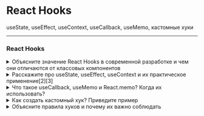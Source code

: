 # React Hooks

useState, useEffect, useContext, useCallback, useMemo, кастомные хуки

---

### React Hooks

<details>
  <summary>Объясните значение React Hooks в современной разработке и чем они отличаются от классовых компонентов</summary>
  # Значение React Hooks в современной разработке и отличие от классовых компонентов

**React Hooks** — это функции, которые позволяют "подключаться" к возможностям React (таким как состояние, контекст, side effects) прямо в функциональных компонентах, без использования классов[1][2].

## Почему Hooks стали важны для современной разработки?

### 1. **Стандарт современного React**

- Начиная с версии 16.8 (2019), Hooks стали **основным способом управления состоянием и жизненным циклом** компонента.
- В 2025 году почти все новые проекты и актуальные библиотеки используют Hooks, а классы применяются в основном при поддержке legacy-кода[1][3].

### 2. **Синтаксическая простота и читаемость**

- Функциональный компонент с хуками намного проще и короче, чем классовый аналог. Нет `this`, нет конструкторов, нет сложных привязок методов:

  ```js
  // Классовый компонент
  class Counter extends React.Component {
    state = { value: 0 };
    increment = () => this.setState({ value: this.state.value + 1 });
    render() {
      return <button onClick={this.increment}>{this.state.value}</button>;
    }
  }

  // Функциональный компонент с useState
  function Counter() {
    const [value, setValue] = useState(0);
    return <button onClick={() => setValue(value + 1)}>{value}</button>;
  }
  ```

- Это повышает читаемость и снижает entry barrier для новичков[2][3].

### 3. **Переиспользование логики (custom hooks)**

- Hooks позволяют выносить бизнес-логику в отдельные функции — **кастомные хуки**. Их можно переиспользовать в разных компонентах без HOC и render props[2][4].
  ```js
  // Пример кастомного hook'а
  function useUserData(userId) {
    const [user, setUser] = useState(null);
    useEffect(() => {
      fetchUser(userId).then(setUser);
    }, [userId]);
    return user;
  }
  // Использование
  function UserCard({ userId }) {
    const user = useUserData(userId);
    return <div>{user?.name}</div>;
  }
  ```

### 4. **Лучшая композиция и организация кода**

- Вместо того чтобы разносить связанную логику по разным lifecycle-методам класса, хуки позволяют **группировать связанную логику** рядом друг с другом внутри одного компонента (разделение concern'ов)[4][1].

### 5. **Гибкость и современные возможности**

- Хуки (например, `useEffect`, `useReducer`, `useContext`) дают доступ ко всем возможностям React, в том числе тем, которые были доступны только в классах — управлению побочными эффектами, сложным состоянием, референсам, подпискам и т.д.[2][4].
- Hooks легко интегрируются с TypeScript, новым Concurrent Mode, Suspense и прочими новшествами последних лет[1].

## Ключевые отличия Hooks от классовых компонентов

| Аспект               | Хуки (Hooks)                          | Классовые компоненты              |
| -------------------- | ------------------------------------- | --------------------------------- |
| Синтаксис            | Обычные функции                       | Наследование от `React.Component` |
| Управление state     | `useState`, `useReducer`              | this.state, this.setState         |
| Жизненный цикл       | `useEffect`                           | componentDidMount/Update/Unmount  |
| Переиспользование    | Кастомные хуки                        | HOC/render props                  |
| Читаемость           | Проще и короче                        | Более многословные                |
| Связка с `this`      | Нет                                   | Необходимость bind-ить методы     |
| Производительность   | Более гибкая оптимизация              | Более громоздкая архитектура      |
| Современные паттерны | Поддерживаются (Suspense, Concurrent) | Ограничено                        |

## Из чего складывается сила Hooks?

- **Меньше boilerplate и ошибок**: не нужно помнить о bind, замыканиях, странностях setState[3][2].
- **Масштабируемость и удобство поддержки**: код становится чище, логику проще тестировать и документировать.
- **Фокус на функциональном стиле**: в функциональных компонентах вся логика внутри функций, что упрощает композицию.
- **Поддержка будущих возможностей React**: все новые фичи (например, server components) и лучшие практики разрабатываются с расчетом на Hooks[1][3].

## Советы на собеседовании

**Кратко объясняйте:**

- Hooks разрешают использовать state, эффекты, context и другие возможности React в функциональных компонентах.
- Они делают код чище, короче, более реиспользуемым и легче к поддержке.
- Классы поддерживаются ради совместимости, но современный React-разработчик должен уметь работать с Hooks — это индустриальный стандарт.

**Для глубокого ответа:** расскажите о custom hooks, композиции, современном workflow (TypeScript, Suspense, useTransition и т.д.).

**Вывод:**  
Hooks — сердце современной разработки на React. Они делают код проще, чище, позволяют реализовывать современные паттерны и значительно улучшают опыт разработки по сравнению с классами[1][3][2].

</details>
<details>
  <summary>Расскажите про useState, useEffect, useContext и их практическое применение[2][3]</summary>

# React Hooks: useState, useEffect, useContext и их практическое применение

Давайте коротко и по существу: эти три хука — основа любой современной работы с React. Рассмотрим, что делает каждый и как их использовать на практике.

## 1. **useState**

### Что такое

Позволяет добавлять состояние (state) в функциональный компонент.

### Синтаксис

```js
import { useState } from "react";

const [value, setValue] = useState(initialValue);
```

- `value`: текущее значение состояния.
- `setValue`: функция для обновления состояния.
- `initialValue`: начальное значение (любого типа: число, строка, объект, массив).

### Практические примеры

**a. Управление числовым состоянием (счетчик):**

```js
const [count, setCount] = useState(0);

<button onClick={() => setCount(count + 1)}>{count}</button>;
```

**b. Управление состоянием формы:**

```js
const [username, setUsername] = useState("");
<input value={username} onChange={(e) => setUsername(e.target.value)} />;
```

**c. Сложное состояние — объект:**

```js
const [profile, setProfile] = useState({ name: "", age: 0 });
setProfile((prev) => ({ ...prev, name: "Alice" }));
```

## 2. **useEffect**

### Что такое

Позволяет выполнять **побочные эффекты** (side effects) в компонентах: запросы к API, подписки, манипуляции с DOM и т.д.

### Синтаксис

```js
import { useEffect } from "react";

useEffect(() => {
  // side-effect logic (например, fetch, подписка)
  return () => {
    // cleanup logic (при размонтировании или перед повторным выполнением)
  };
}, [deps]);
```

- Основная функция выполняется после первого рендера и **каждого изменения зависимостей** в массиве `deps`.
- Возвращаемая функция внутри useEffect — это cleanup (очистка), вызовется при демонтировании или изменении deps.

### Практические примеры

**a. Получение данных с сервера:**

```js
useEffect(() => {
  fetch("/api/user")
    .then((r) => r.json())
    .then((data) => setUser(data));
}, []); // [] — только при монтировании
```

**b. Подписка на события и очистка:**

```js
useEffect(() => {
  const onResize = () => setWidth(window.innerWidth);
  window.addEventListener("resize", onResize);
  return () => window.removeEventListener("resize", onResize);
}, []);
```

**c. Запуск эффекта при изменении props или state:**

```js
useEffect(() => {
  // этот код выполнится после каждого изменения searchTerm
  fetch(`/api/search?q=${searchTerm}`);
}, [searchTerm]);
```

## 3. **useContext**

### Что такое

Позволяет получать доступ к **глобальным данным** из любого уровня вложенности компонента — решает проблему prop drilling, когда одни и те же данные приходится прокидывать через несколько уровней компонентов.

### Синтаксис

```js
import { useContext } from "react";

const value = useContext(MyContext);
```

- `MyContext` создаётся через `React.createContext()` и оборачивается в провайдер (`<MyContext.Provider value={...}>`).

### Практические примеры

**a. Theme Context (переключение темы):**

```js
const ThemeContext = React.createContext();

function ThemeProvider({ children }) {
  const [theme, setTheme] = useState("light");
  const toggle = () => setTheme((t) => (t === "light" ? "dark" : "light"));
  return (
    <ThemeContext.Provider value={{ theme, toggle }}>
      {children}
    </ThemeContext.Provider>
  );
}

function ThemedButton() {
  const { theme, toggle } = useContext(ThemeContext);
  return (
    <button
      style={{ background: theme === "dark" ? "#333" : "#fff" }}
      onClick={toggle}
    >
      Toggle theme
    </button>
  );
}
```

**b. User Context:**

```js
const UserContext = React.createContext();

function Profile() {
  const user = useContext(UserContext);
  return <div>{user?.name}</div>;
}
```

**Практические best practices**:

- Используйте context для действительно глобальных данных (тема, авторизация, язык и т.п.)
- Не злоупотребляйте context для локального состояния.
  [1][2][3]

## Краткие выводы

- **useState** — позволяет делать интерактивные формы, счетчики, динамические UI.
- **useEffect** — подключает сайд-эффекты и реагирует на изменения данных/props.
- **useContext** — делится глобальными данными прямо между компонентами любой вложенности.

Современный React невозможно представить без этих хуков — ими пользуются практически во всех продакшн-проектах. Умение применять их — ключ к гибкому, масштабируемому и чистому коду!

</details>
<details>
  <summary>Что такое useCallback, useMemo и React.memo? Когда их использовать?</summary>
  # Что такое useCallback, useMemo и React.memo? Когда их использовать?

Эти инструменты служат для **оптимизации производительности** в React-приложениях, помогая избежать ненужных рендеров и затратных вычислений. Давайте разберём, как они работают и когда их действительно стоит применять.

## 1. **useCallback**

**useCallback** — хук, который возвращает "мемоизированную" (кэшированную) версию функции, которая будет сохранять одну и ту же ссылку между рендерами, если не изменились значения в массиве зависимостей.

**Когда использовать:**

- Когда функция передаётся как prop в дочерний компонент, особенно если этот компонент обёрнут в `React.memo`.
- Когда функция используется как зависимость в другом хуке (например, в useEffect или useMemo).
- Для предотвращения ненужных ререндеров дочернего компонента, который зависит от ссылочной идентичности функции[1][2][3].

**Пример:**

```js
const handleClick = useCallback(() => {
  setCount(count + 1);
}, [count]);

<MyButton onClick={handleClick} />;
```

## 2. **useMemo**

**useMemo** — хук, который вычисляет и запоминает результат функции. В отличие от useCallback, useMemo кэширует именно результат (например, объект, массив или результат сложных вычислений), а не саму функцию.

**Когда использовать:**

- Для кэширования затратных вычислений (например, сортировка большого массива, фильтрация, рендер длинных списков).
- Для создания объектов или массивов, которые выступают зависимостями в других хуках или пропсах дочерних компонентов[4][5][6][7].

**Пример:**

```js
const filteredList = useMemo(() => {
  return list.filter((item) => item.active);
}, [list]);
```

## 3. **React.memo**

**React.memo** — HOC (Higher Order Component), который кэширует (мемоизирует) результат рендера функционального компонента. Если пропсы не изменились по ссылке (`===`), React пропустит повторный рендер компонента.

**Когда использовать:**

- Для функциональных компонентов, которые получают пропсы и часто могут получать те же значения пропсов между рендерами (например, элементы списков).
- Когда дочерний компонент тяжёлый или содержит большие поддеревья и рерисовывается слишком часто лишь потому, что родитель обновляется.

**Пример:**

```js
const MyButton = React.memo(function MyButton({ onClick, label }) {
  // ...рендер
});
```

## Сценарии применения и best practices

- Не стоит использовать эти инструменты "везде" — это преждевременная оптимизация, которая может только усложнить код и ухудшить производительность из-за избыточных кешей[8][9][10].
- Используйте `useMemo` и `useCallback`, если:
  - вычисления действительно ресурсоёмкие, либо функция/значение передаются глубоко по дереву пропсов и есть реальные проблемы с производительностью;
  - дочерний компонент или хук реально выигрывает от их применения (например, есть лишние ререндеры).
- Используйте `React.memo`, если компонент получает простые/примитивные пропсы, которые не меняются часто и не передаются как новые объекты/функции на каждое обновление[3][11].

## Краткое сравнение

| Инструмент    | Что кэширует         | Когда нужен                                                                         |
| ------------- | -------------------- | ----------------------------------------------------------------------------------- |
| `useCallback` | Ссылку на функцию    | Когда функция передаётся дочернему компоненту или используется как зависимость хука |
| `useMemo`     | Результат вычисления | Когда есть затратные вычисления или создаётся сложный объект/массив                 |
| `React.memo`  | Сам компонент        | Когда компонент рендерится с одними и теми же пропсами часто                        |

**Вывод:**  
useCallback, useMemo и React.memo нужны для точечной, осознанной оптимизации: они полезны, если в проекте реально есть проблема лишних ререндеров или дорогих вычислений. Без внимания к производительности, их избыточное применение может сделать только хуже. Всегда профилируйте приложение и анализируйте настоящие bottlenecks, прежде чем внедрять подобные оптимизации[2][6][3].

</details>
<details>
  <summary>Как создать кастомный хук? Приведите пример</summary>
  # Как создать кастомный хук в React? Пример и объяснение

**Кастомный хук** (custom hook) — это функция, название которой всегда начинается с `use`, и внутри которой можно использовать любые стандартные хуки (`useState`, `useEffect`, `useContext` и др.). Кастомные хуки позволяют переиспользовать логику между разными компонентами, не плодя HOC и render-props структуры[1][2][3][4].

## Как создать кастомный хук

**Алгоритм:**

1. Назовите функцию по шаблону `useWhatItDoes`.
2. Используйте внутри любые стандартные хуки.
3. Возвращайте любые значения, необходимые компонентам: данные, методы, объекты и т.п.
4. Используйте этот хук в компонентах так же, как стандартные (`useState`, `useEffect`, ...).

### Простой пример 1: useToggle

```javascript
import { useState } from "react";

// Хук для переключения булевого состояния
function useToggle(initialValue = false) {
  const [state, setState] = useState(initialValue);
  const toggle = () => setState((prev) => !prev);
  return [state, toggle];
}

export default useToggle;
```

#### Использование:

```javascript
function Demo() {
  const [isOpen, toggleOpen] = useToggle(false);

  return (
    <div>
      <button onClick={toggleOpen}>{isOpen ? "Скрыть" : "Показать"}</button>
      {isOpen && <p>Отображаемый текст</p>}
    </div>
  );
}
```

### Пример 2: useFetch — универсальный хук для запроса данных

```javascript
import { useState, useEffect } from "react";

function useFetch(url) {
  const [data, setData] = useState(null);
  const [loading, setLoading] = useState(true);
  const [error, setError] = useState(null);

  useEffect(() => {
    let ignore = false;
    setLoading(true);
    setError(null);

    fetch(url)
      .then((res) => {
        if (!res.ok) throw new Error("Ошибка загрузки");
        return res.json();
      })
      .then((json) => {
        if (!ignore) setData(json);
      })
      .catch((err) => {
        if (!ignore) setError(err);
      })
      .finally(() => {
        if (!ignore) setLoading(false);
      });

    return () => {
      ignore = true;
    };
  }, [url]);

  return { data, loading, error };
}

export default useFetch;
```

#### Использование:

```javascript
function Todos() {
  const { data, loading, error } = useFetch(
    "https://jsonplaceholder.typicode.com/todos"
  );

  if (loading) return <p>Загрузка...</p>;
  if (error) return <p>Ошибка: {error.message}</p>;

  return (
    <ul>
      {data.map((todo) => (
        <li key={todo.id}>{todo.title}</li>
      ))}
    </ul>
  );
}
```

## Лучшие практики для кастомных хуков

- **Имя всегда с `use`**: чтобы React мог валидировать правила хуков.
- **Одна ответственность**: каждый кастомный хук отвечает за одну конкретную задачу — данные, форму, подписку и т.д.[5].
- **Можно использовать другие хуки**: внутри кастомного можно вызывать любые стандартные или другие пользовательские хуки.
- **Не возвращайте лишнего**: возвращайте компоненту только нужные данные, без избыточности.
- **Документируйте кастомные хуки**: особенно если ими будет пользоваться команда.

## Вывод

Кастомные хуки — мощнейший инструмент масштабируемого React-кода. Вынесите повторяющуюся бизнес-логику в хук, и ваш проект станет легче поддерживать, тестировать и расширять.

</details>
<details>
  <summary>Объясните правила хуков и почему их важно соблюдать</summary>

**React Hooks** — мощный инструмент, но работают они корректно только при соблюдении строгих правил. Эти правила обеспечивают предсказуемое поведение приложения и предотвращают сложные ошибки.

## Основные правила хуков

### 1. **Вызывайте хуки только на верхнем уровне компонента**

- **Нельзя** вызывать хуки внутри циклов, условий (`if`/`switch`), вложенных функций или после ранних `return`[1][2][3][4][5].
- **Почему:** React опирается на порядок вызова хуков для корректного сопоставления состояния и эффектов между рендерами. Если нарушить последовательность вызовов (например, вызвать хук только при определенном условии), React «собьется» и начнет подставлять не те значения, что приведет к трудноуловимым багам.

> **Пример неверно:**
>
> ```js
> if (show) {
>   useEffect(...); // ❌ Нельзя!
> }
> ```

> **Правильно:**
>
> ```js
> useEffect(() => {
>   if (show) {
>     // ...
>   }
> }, [show]);
> ```

### 2. **Вызывайте хуки только внутри React-функций**

- **Можно:** из тела React-функционального компонента или собственного кастомного хука.
- **Нельзя:** просто из обычной JS-функции, метода класса или обработчиков событий вне тела компонента[1][2][3][5].

> **Почему:** Хуки предназначены для работы строго в контексте React-рендера. Это гарантирует, что React корректно отслеживает и сохраняет состояние.

### 3. **Соблюдайте одинаковый порядок вызова хуков на каждом рендере**

- **Нельзя:** вызывать хуки по-разному в зависимости от условий.
- **Почему:** React строит внутренний список хуков и сопоставляет значения по их порядку. Изменится порядок — React начнет подменять значения от одного хука другому, и возникнут баги [1][3][2].

### 4. **Пользовательские хуки должны начинаться с "use"**

- Это негласное правило индустрии. Оно позволяет линтерам автоматически находить потенциальные ошибки, а другим разработчикам — сразу видеть, что это хук [1][2][6].

## Почему правила хуков важны

- **Предсказуемость:** Обеспечивают стабильную работу компонентов между рендерами, даже если рендерятся редко или часто.
- **Борьба с багами:** Защищают от труднопредсказуемых проблем, связанных с потерей состояния, неправильным порядком обновления эффектов/данных и деградацией производительности [1][2][6].
- **Будущая совместимость:** Гарантируют, что код работает и будет работать на новых версиях React без критической переработки [2].
- **Автоматизация:** Позволяют использовать инструменты (например, `eslint-plugin-react-hooks`), автоматически отлавливающие нарушения правил [3][7].

## Практический совет

- **Подключите линтер:** Используйте `eslint-plugin-react-hooks`, чтобы избегать ошибок даже случайно.
- **Вызывайте хуки всегда одинаковым образом** на каждом рендере, только в компонентах или кастомных хуках, вне циклов, условий и вложенных функций.

### Краткий запоминающийся ответ для собеседования

> "Хуки в React должны вызываться только на верхнем уровне функционального компонента или кастомного хука, всегда в одном и том же порядке, и только внутри React-функций. Это необходимо, чтобы React корректно отслеживал состояния и эффекты между рендерами. Нарушение этих правил приводит к трудноотлавливаемым багам и потере контроля над компонентом."

</details>

